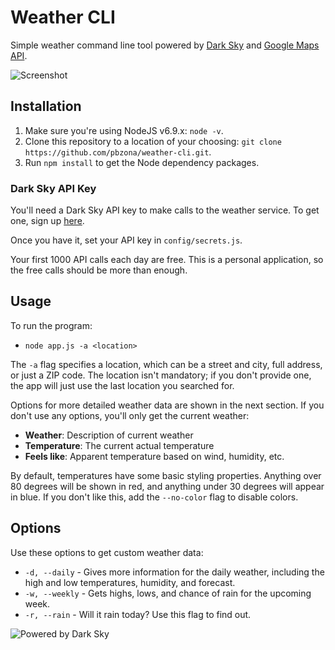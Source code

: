 # Weather CLI

Simple weather command line tool powered by [Dark
Sky](https://darksky.net/poweredby/) and [Google Maps
API](https://developers.google.com/maps/).

![Screenshot](https://i.imgur.com/bivPx9U.png?1)

## Installation

1.  Make sure you're using NodeJS v6.9.x: `node -v`.
2.  Clone this repository to a location of your choosing: `git clone
    https://github.com/pbzona/weather-cli.git`.
3.  Run `npm install` to get the Node dependency packages.

### Dark Sky API Key

You'll need a Dark Sky API key to make calls to the weather service. To get
one, sign up [here](https://darksky.net/dev/).

Once you have it, set your API key in `config/secrets.js`.

Your first 1000 API calls each day are free. This is a personal
application, so the free calls should be more than enough.

## Usage

To run the program:

-   `node app.js -a <location>`

The `-a` flag specifies a location, which can be a street and city, full address,
or just a ZIP code. The location isn't mandatory; if you don't provide one,
the app will just use the last location you searched for.

Options for more detailed weather data are shown in the next section. If you don't use any options, you'll only get the current weather:

-   **Weather**: Description of current weather
-   **Temperature**: The current actual temperature
-   **Feels like**: Apparent temperature based on wind, humidity, etc.

By default, temperatures have some basic styling properties. Anything over 80 degrees will be shown in red, and anything under 30 degrees will appear in blue. If you don't like this, add the `--no-color` flag to disable colors.

## Options

Use these options to get custom weather data:

-   `-d, --daily` - Gives more information for the daily weather, including the high and low temperatures, humidity, and forecast.
-   `-w, --weekly` - Gets highs, lows, and chance of rain for the upcoming week.
-   `-r, --rain` - Will it rain today? Use this flag to find out.

![Powered by Dark Sky](https://darksky.net/dev/img/attribution/poweredby-oneline.png)
